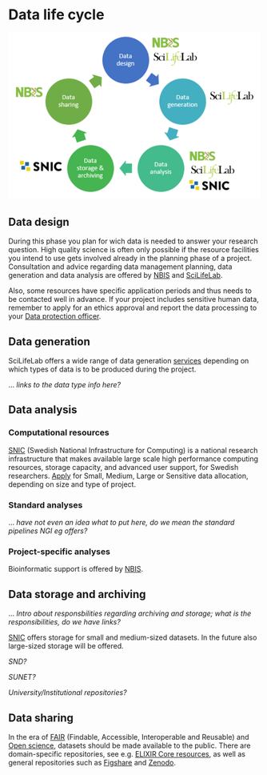 # Data life cycle
 ![Data life cycle](/docs/images/data_life_cycle_circle_logos.png)

## Data design
During this phase you plan for wich data is needed to answer your research question. High quality science is often only possible if the resource facilities you intend to use gets involved already in the planning phase of a project. Consultation and advice regarding data management planning, data generation and data analysis are offered by [NBIS](https://nbis.se/) and [SciLifeLab](https://www.scilifelab.se/). 

Also, some resources have specific application periods and thus needs to be contacted well in advance. If your project includes sensitive human data, remember to apply for an ethics approval and report the data processing to your [Data protection officer](/docs/general/data_protection_officer).

## Data generation
SciLifeLab offers a wide range of data generation [services](https://www.scilifelab.se/infrastructure/) depending on which types of data is to be produced during the project.

... *links to the data type info here?*

## Data analysis

### Computational resources
[SNIC](https://www.snic.se/ "SNIC homeage") (Swedish National Infrastructure for Computing) is a national research infrastructure that makes available large scale high performance computing resources, storage capacity, and advanced user support, for Swedish researchers. [Apply](https://www.snic.se/allocations/compute/ "SNIC compute") for Small, Medium, Large or Sensitive data allocation, depending on size and type of project.

### Standard analyses
... *have not even an idea what to put here, do we mean the standard pipelines NGI eg offers?* 

### Project-specific analyses
Bioinformatic support is offered by [NBIS](https://nbis.se/support/ "NBIS support").

## Data storage and archiving
... *Intro about responsbilities regarding archiving and storage; what is the responsibilities, do we have links?*

[SNIC](https://www.snic.se/allocations/storage/ "SNIC storage") offers storage for small and medium-sized datasets. In the future also large-sized storage will be offered.

*SND?*

*SUNET?*

*University/Institutional repositories?*

## Data sharing
In the era of [FAIR](https://www.force11.org/group/fairgroup/fairprinciples) (Findable, Accessible, Interoperable and Reusable) and [Open science](https://www.vr.se/english/mandates/open-science/open-access-to-research-data.html), datasets should be made available to the public. There are domain-specific repositories, see e.g. [ELIXIR Core resources](https://elixir-europe.org/platforms/data/core-data-resources), as well as general repositories such as [Figshare](https://figshare.com/) and [Zenodo](https://zenodo.org/).